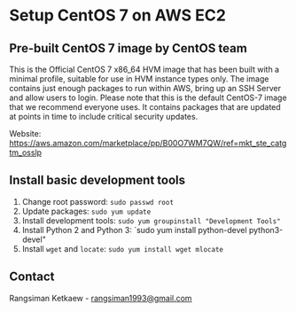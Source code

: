 # Setup CentOS 7 on AWS EC2

## Pre-built CentOS 7 image by CentOS team

This is the Official CentOS 7 x86_64 HVM image that has been built with a minimal profile, suitable for use in HVM instance types only. The image contains just enough packages to run within AWS, bring up an SSH Server and allow users to login. Please note that this is the default CentOS-7 image that we recommend everyone uses. It contains packages that are updated at points in time to include critical security updates.

Website: https://aws.amazon.com/marketplace/pp/B00O7WM7QW/ref=mkt_ste_catgtm_osslp

## Install basic development tools

1. Change root password: `sudo passwd root`
2. Update packages: `sudo yum update`
3. Install development tools: `sudo yum groupinstall "Development Tools"`
4. Install Python 2 and Python 3: `sudo yum install python-devel python3-devel"
5. Install `wget` and `locate`: `sudo yum install wget mlocate`

## Contact 

Rangsiman Ketkaew - rangsiman1993@gmail.com

